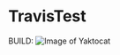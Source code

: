 # TravisTest

BUILD: ![Image of Yaktocat](https://travis-ci.org/jvjeuc/TravisTest.svg?branch=master)


